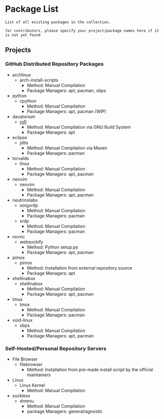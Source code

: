 # Package List

```
List of all existing packages in the collection.

for contributors, please specify your project/package names here if it is not yet found
```

## Projects
### GitHub Distributed Repository Packages
- archlinux
    - arch-install-scripts
        + Method: Manual Compilation
        + Package Managers: apt, pacman, xbps
- python
    - cpython
        + Method: Manual Compilation
        + Package Managers: apt, pacman (WIP)
- davatorium
    - [rofi](packages/github/davatorium/rofi)
        + Method: Manual Compilation via GNU Build System
        + Package Managers: apt
- eclipse
    - jdtls
        + Method: Manual Compilation via Maven
        + Package Managers: pacman
- torvalds
    - linux
        + Method: Manual Compilation
        + Package Managers: apt, pacman
- neovim
    - neovim
        + Method: Manual Compilation
        + Package Managers: apt, pacman
- neutrinolabs
    - xorgxrdp
        + Method: Manual Compilation
        + Package Managers: pacman
    - xrdp
        + Method: Manual Compilation
        + Package Managers: pacman
- novnc
    - websockify
        + Method: Python setup.py
        + Package Managers: apt, pacman
- pimox
    - pimox
        + Method: Installation from external repository source
        + Package Managers: apt
- shellinabox
    - shellinabox
        + Method: Manual Compilation
        + Package Managers: apt, pacman
- tmux
    - tmux
        + Method: Manual Compilation
        + Package Managers: pacman
- void-linux
    - xbps
        + Method: Manual Compilation
        + Package Managers: apt, pacman

### Self-Hosted/Personal Repository Servers
- File Browser
    - filebrowser
        + Method: Installation from pre-made install script by the official maintainers
- Linux
    - Linux Kernel
        + Method: Manual Compilation
- suckless
    - dmenu
        + Method: Manual Compilation
        + package Managers: general/agnostic
